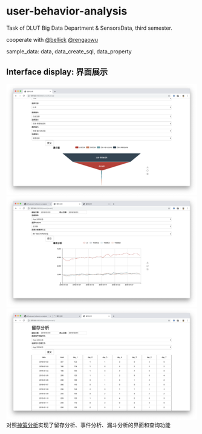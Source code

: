 # user-behavior-analysis
Task of DLUT Big Data Department &amp; SensorsData, third semester.

cooperate with [@bellick](https://github.com/bellick) [@rengaowu](https://github.com/RengaoWu)

sample_data: data, data_create_sql, data_property

## Interface display: 界面展示
![funnel](/img/funnel.png)
![event](/img/event.png)
![remain](/img/remain.png)
对照[神策分析](https://www.sensorsdata.cn/manual/event_ana.html)实现了留存分析、事件分析、漏斗分析的界面和查询功能




